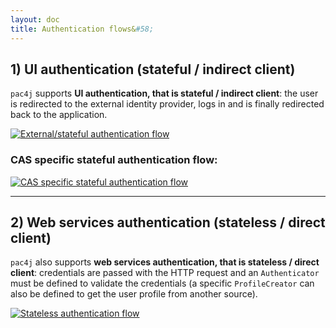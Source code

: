 ```yaml
---
layout: doc
title: Authentication flows&#58;
---
```


## 1) UI authentication (stateful / indirect client)

`pac4j` supports **UI authentication, that is stateful / indirect client**: the user is redirected to the external identity provider, logs in and is finally redirected back to the application.

<div class="text-center">

<a href="/img/pac4j-stateful.png"><img alt="External/stateful authentication flow" src="/img/pac4j-stateful.png" /></a>

<h3>CAS specific stateful authentication flow:</h3>

<a href="/img/sequence_diagram.jpg"><img alt="CAS specific stateful authentication flow" src="/img/sequence_diagram.jpg" /></a>

</div>

---

## 2) Web services authentication (stateless / direct client)

`pac4j` also supports **web services authentication, that is stateless / direct client**: credentials are passed with the HTTP request and an `Authenticator` must be defined to validate the credentials (a specific `ProfileCreator` can also be defined to get the user profile from another source).

<div class="text-center">

<a href="/img/pac4j-stateless.png"><img src="/img/pac4j-stateless.png" alt="Stateless authentication flow" /></a>

</div>
